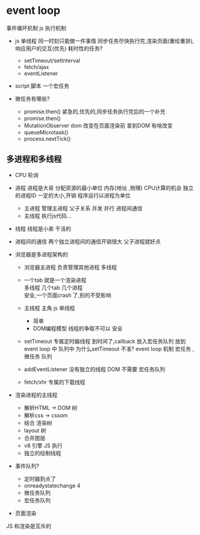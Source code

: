 # event loop
事件循环机制  js 执行机制  

- js 单线程 
  同一时刻只能做一件事情
  同步任务尽快执行完,渲染页面(重绘重排),响应用户的交互(优先)
  耗时性的任务?
   - setTimeout/setInterval
   - fetch/ajax
   - eventListener
- script  脚本
  一个宏任务 

- 微任务有哪些?
  - promise.then()
    紧急的,优先的,同步任务执行完后的一个补充
  - promise.then()
  - MutationObserver
    dom 改变在页面渲染前  拿到DOM 有啥改变 
  - queueMicrotask()
  - process.nextTick()

## 多进程和多线程 
- CPU  轮询

- 进程  进程是大哥
分配资源的最小单位
  内存(地址 ,物理)  CPU计算的机会 
  独立的进程ID 一定的大小,开销 
  程序运行以进程为单位
    - 主进程 
      管理主进程  父子关系  并发  并行
      进程间通信 
    - 主线程
      执行js代码... 
- 线程  线程是小弟
  干活的 
- 进程间的通信 
  两个独立进程间的通信开销很大
  父子进程就好点 
  
- 浏览器是多进程架构的  
  - 浏览器主进程 负责管理其他进程 
    多线程 
  - 一个tab 就是一个渲染进程  
    多线程 
    几个tab 几个进程  
    安全,一个页面crash 了,别的不受影响  
  - 主线程 主角 
    js 单线程 
    - 简单 
    - DOM编程模型  线程的争取不可以 安全 
  
  - setTimeout 专属定时器线程 
    到时间了,callback 放入宏任务队列 
    放到event loop 中 队列中 
    为什么setTimeout 不准? 
    event loop 机制
    宏任务 ,微任务 队列  
  - addEventListener   没有独立的线程
    DOM 不需要  宏任务队列  
  - fetch/xhr 专属的下载线程  

- 渲染进程的主线程 
  - 解析HTML -> DOM 树 
  - 解析css -> cssom
  - 结合 渲染树
  - layout 树
  - 合并图层 
  - v8 引擎 JS 执行 
  - 独立的绘制线程  

- 事件队列?
  - 定时器到点了
  - onreadystatechange   4 
  - 微任务队列 
  - 宏任务队列

- 页面渲染 

JS 和渲染是互斥的  